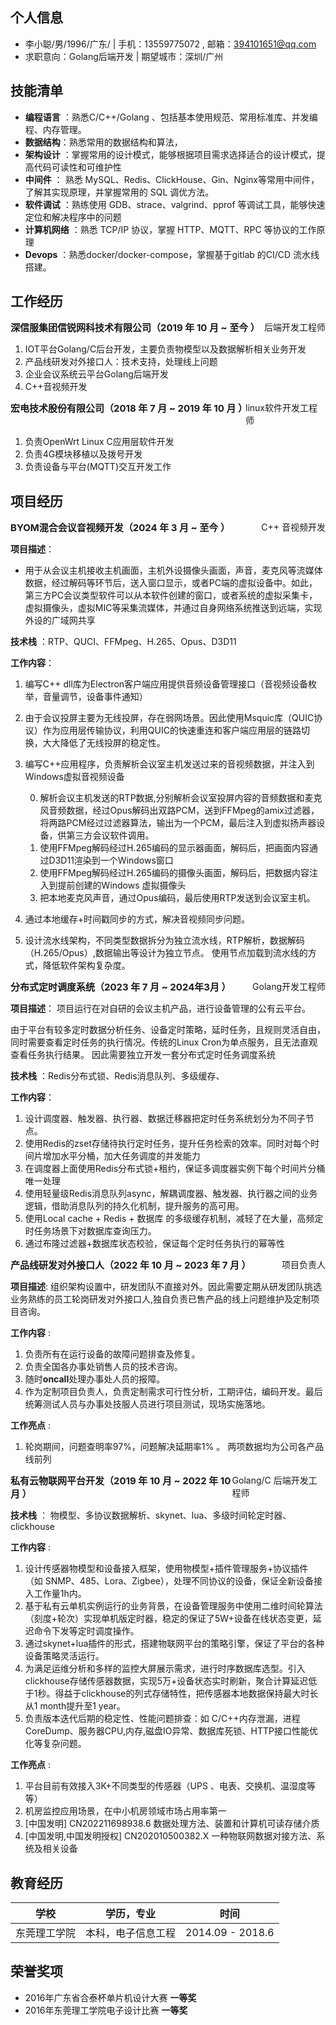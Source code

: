 ## 个人信息

- 李小聪/男/1996/广东/ | 手机：13559775072 , 邮箱：394101651@qq.com
- 求职意向：Golang后端开发 | 期望城市：深圳/广州

## 技能清单

- **编程语言** ：熟悉C/C++/Golang 、包括基本使用规范、常用标准库、并发编程、内存管理。
- **数据结构**：熟悉常用的数据结构和算法，
- **架构设计** ：掌握常用的设计模式，能够根据项目需求选择适合的设计模式，提高代码可读性和可维护性
- **中间件** ： 熟悉 MySQL、Redis、ClickHouse、Gin、Nginx等常用中间件，了解其实现原理，并掌握常用的 SQL 调优方法。
- **软件调试** ：熟练使用 GDB、strace、valgrind、pprof 等调试工具，能够快速定位和解决程序中的问题
- **计算机网络** ：熟悉 TCP/IP 协议，掌握 HTTP、MQTT、RPC 等协议的工作原理
- **Devops** ：熟悉docker/docker-compose，掌握基于gitlab 的CI/CD 流水线搭建。


## 工作经历
<div style="display: flex; justify-content: space-between;">
  <div style="font-size: 15px;"><strong>深信服集团信锐网科技术有限公司（2019 年 10 月 ~ 至今 ）</strong></div>
  <div>后端开发工程师</div>
</div>

1. IOT平台Golang/C后台开发，主要负责物模型以及数据解析相关业务开发
2. 产品线研发对外接口人：技术支持，处理线上问题
3. 企业会议系统云平台Golang后端开发
4. C++音视频开发

<div style="display: flex; justify-content: space-between;">
  <div style="font-size: 15px;"><strong>宏电技术股份有限公司（2018 年 7 月 ~ 2019 年 10 月 ）</strong></div>
  <div>linux软件开发工程师</div>
</div>

1. 负责OpenWrt Linux C应用层软件开发
2. 负责4G模块移植以及拨号开发
3. 负责设备与平台(MQTT)交互开发工作

## 项目经历 

<div style="display: flex; justify-content: space-between;">
  <div style="font-size: 15px;"><strong>BYOM混合会议音视频开发（2024 年 3 月 ~ 至今 ）</strong></div>
  <div>C++ 音视频开发</div>
</div>

**项目描述**：

- 用于从会议主机接收主机画面，主机外设摄像头画面，声音，麦克风等流媒体数据，经过解码等环节后，送入窗口显示，或者PC端的虚拟设备中。如此，第三方PC会议类型软件可以从本软件创建的窗口，或者系统的虚拟采集卡，虚拟摄像头，虚拟MIC等采集流媒体，并通过自身网络系统推送到远端，实现外设的广域网共享

**技术栈** ：RTP、QUCI、FFMpeg、H.265、Opus、D3D11

**工作内容**：

1. 编写C++ dll库为Electron客户端应用提供音频设备管理接口（音视频设备枚举，音量调节，设备事件通知）
2. 由于会议投屏主要为无线投屏，存在弱网场景。因此使用Msquic库（QUIC协议）作为应用层传输协议，利用QUIC的快速重连和客户端应用层的链路切换，大大降低了无线投屏的稳定性。
3. 编写C++应用程序，负责解析会议室主机发送过来的音视频数据，并注入到Windows虚拟音视频设备
    
    0. 解析会议主机发送的RTP数据,分别解析会议室投屏内容的音频数据和麦克风音频数据，经过Opus解码出双路PCM，送到FFMpeg的amix过滤器，将两路PCM经过过滤器算法，输出为一个PCM，最后注入到虚拟扬声器设备，供第三方会议软件调用。
    1. 使用FFMpeg解码经过H.265编码的显示器画面，解码后，把画面内容通过D3D11渲染到一个Windows窗口
    3. 使用FFMpeg解码经过H.265编码的摄像头画面，解码后，把数据内容注入到提前创建的Windows 虚拟摄像头
    4. 把本地麦克风声音，通过Opus编码，最后使用RTP发送到会议室主机。
4. 通过本地缓存+时间戳同步的方式，解决音视频同步问题。
5. 设计流水线架构，不同类型数据拆分为独立流水线，RTP解析，数据解码（H.265/Opus）,数据输出等设计为独立节点。 使用节点加载到流水线的方式，降低软件架构复杂度。

<div style="display: flex; justify-content: space-between;">
  <div style="font-size: 15px;"><strong>分布式定时调度系统（2023 年 7 月 ~ 2024年3月 ）</strong></div>
  <div>Golang开发工程师</div>
</div>

**项目描述**：
项目运行在对自研的会议主机产品，进行设备管理的公有云平台。

由于平台有较多定时数据分析任务、设备定时策略，延时任务，且规则灵活自由，同时需要查看定时任务的执行情况。传统的Linux Cron为单点服务，且无法直观查看任务执行结果。 因此需要独立开发一套分布式定时任务调度系统

**技术栈** ：Redis分布式锁、Redis消息队列、多级缓存、

**工作内容**：

1. 设计调度器、触发器、执行器、数据迁移器把定时任务系统划分为不同子节点。
2. 使用Redis的zset存储待执行定时任务，提升任务检索的效率。同时对每个时间片增加水平分桶，加大任务调度的并发能力
3. 在调度器上面使用Redis分布式锁+租约，保证多调度器实例下每个时间片分桶唯一处理
4. 使用轻量级Redis消息队列async，解耦调度器、触发器、执行器之间的业务逻辑，借助消息队列的持久化机制，提升服务的高可用。
5. 使用Local cache + Redis + 数据库 的多级缓存机制，减轻了在大量，高频定时任务场景下对数据库查询压力。
6. 通过布隆过滤器+数据库状态校验，保证每个定时任务执行的幂等性


<div style="display: flex; justify-content: space-between;">
  <div style="font-size: 15px;"><strong>产品线研发对外接口人（2022 年 10 月 ~ 2023 年 7 月 ）</strong></div>
  <div>项目负责人</div>
</div>

**项目描述**: 组织架构设置中，研发团队不直接对外。因此需要定期从研发团队挑选业务熟练的员工轮岗研发对外接口人,独自负责已售产品的线上问题维护及定制项目咨询。

**工作内容** : 

1. 负责所有在运行设备的故障问题排查及修复。
2. 负责全国各办事处销售人员的技术咨询。
3. 随时**oncall**处理办事处人员的报障。
4. 作为定制项目负责人，负责定制需求可行性分析，工期评估，编码开发。最后统筹测试人员与办事处技服人员进行项目测试，现场实施落地。

**工作亮点** :

1. 轮岗期间，问题查明率97%，问题解决延期率1% 。 两项数据均为公司各产品线前列

<div style="display: flex; justify-content: space-between;">
  <div style="font-size: 15px;"><strong>私有云物联网平台开发（2019 年 10 月 ~ 2022 年 10 月 ）</strong></div>
  <div>Golang/C 后端开发工程师</div>
</div>

**技术栈** ： 物模型、多协议数据解析、skynet、lua、多级时间轮定时器、clickhouse

**工作内容** : 
1. 设计传感器物模型和设备接入框架，使用物模型+插件管理服务+协议插件（如 SNMP、485、Lora、Zigbee），处理不同协议的设备，保证全新设备接入工作量1h内。
2. 基于私有云单机实例运行的业务背景，在设备管理服务中使用二维时间轮算法（刻度+轮次）实现单机版定时器，稳定的保证了5W+设备在线状态变更，延迟命令下发等定时调度操作。
3. 通过skynet+lua插件的形式，搭建物联网平台的策略引擎，保证了平台的各种设备策略灵活运行。
4. 为满足运维分析和多样的监控大屏展示需求，进行时序数据库选型。引入clickhouse存储传感器数据，实现5万+设备状态实时刷新，聚合计算延迟低于1秒。得益于clickhouse的列式存储特性，把传感器本地数据保持最大时长从1 month提升至1 year。
5. 负责版本迭代后期的稳定性、性能问题排查：如 C/C++内存泄漏，进程CoreDump、服务器CPU,内存,磁盘IO异常、数据库死锁、HTTP接口性能优化等复杂问题。

**工作亮点** :
1. 平台目前有效接入3K+不同类型的传感器（UPS 、电表、交换机、温湿度等等）
2. 机房监控应用场景，在中小机房领域市场占用率第一
3. [中国发明] CN202211698938.6 数据处理方法、装置和计算机可读存储介质
4. [中国发明,中国发明授权] CN202010500382.X 一种物联网数据对接方法、系统及相关设备

## 教育经历

| 学校         | 学历，专业     | 时间              | 
| ------------ | -------------- | ----------------- |
| 东莞理工学院 | 本科，电子信息工程 | 2014.09 - 2018.6 |


## 荣誉奖项
* 2016年广东省合泰杯单片机设计大赛     **一等奖**
* 2016年东莞理工学院电子设计比赛       **一等奖**

<div style="page-break-after: always;"></div>